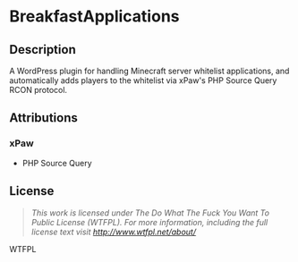 # BreakfastApplications
## Description
A WordPress plugin for handling Minecraft server whitelist applications, and automatically adds players to the whitelist via xPaw's PHP Source Query RCON protocol.

## Attributions
### xPaw
* PHP Source Query

## License
>*This work is licensed under The Do What The Fuck You Want To Public License (WTFPL).
>For more information, including the full license text visit http://www.wtfpl.net/about/*

<a href="http://www.wtfpl.net/"><img
       src="http://www.wtfpl.net/wp-content/uploads/2012/12/wtfpl-badge-4.png"
       width="80" height="15" alt="WTFPL" /></a>
